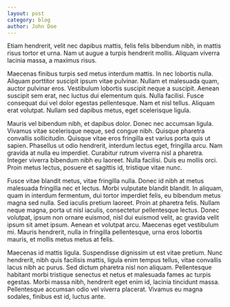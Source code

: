 ```yaml
---
layout: post
category: blog
author: John Doe
---
```

Etiam hendrerit, velit nec dapibus mattis, felis felis bibendum nibh, in mattis risus tortor et urna. Nam ut augue a turpis hendrerit mollis. Aliquam viverra lacinia massa, a maximus risus.

Maecenas finibus turpis sed metus interdum mattis. In nec lobortis nulla. Aliquam porttitor suscipit ipsum vitae pulvinar. Nullam et malesuada quam, auctor pulvinar eros. Vestibulum lobortis suscipit neque a suscipit. Aenean suscipit sem erat, nec luctus dui elementum quis. Nulla facilisi. Fusce consequat dui vel dolor egestas pellentesque. Nam et nisl tellus. Aliquam erat volutpat. Nullam sed dapibus metus, eget scelerisque ligula.

Mauris vel bibendum nibh, et dapibus dolor. Donec nec accumsan ligula. Vivamus vitae scelerisque neque, sed congue nibh. Quisque pharetra convallis sollicitudin. Quisque vitae eros fringilla est varius porta quis ut sapien. Phasellus ut odio hendrerit, interdum lectus eget, fringilla arcu. Nam gravida at nulla eu imperdiet. Curabitur rutrum viverra nisl a pharetra. Integer viverra bibendum nibh eu laoreet. Nulla facilisi. Duis eu mollis orci. Proin metus lectus, posuere et sagittis id, tristique vitae nunc.

Fusce vitae blandit metus, vitae fringilla nulla. Donec id nibh at metus malesuada fringilla nec et lectus. Morbi vulputate blandit blandit. In aliquam, quam in interdum fermentum, dui tortor imperdiet felis, eu bibendum metus magna sed nulla. Sed iaculis pretium laoreet. Proin at pharetra felis. Nullam neque magna, porta ut nisl iaculis, consectetur pellentesque lectus. Donec volutpat, ipsum non ornare euismod, nisl dui euismod velit, ac gravida velit ipsum sit amet ipsum. Aenean et volutpat arcu. Maecenas eget vestibulum mi. Mauris hendrerit, nulla in fringilla pellentesque, urna eros lobortis mauris, et mollis metus metus at felis.

Maecenas id mattis ligula. Suspendisse dignissim ut est vitae pretium. Nunc hendrerit, nibh quis facilisis mattis, ligula enim tempus tellus, vitae convallis lacus nibh ac purus. Sed dictum pharetra nisl non aliquam. Pellentesque habitant morbi tristique senectus et netus et malesuada fames ac turpis egestas. Morbi massa nibh, hendrerit eget enim id, lacinia tincidunt massa. Pellentesque accumsan odio vel viverra placerat. Vivamus eu magna sodales, finibus est id, luctus ante.
